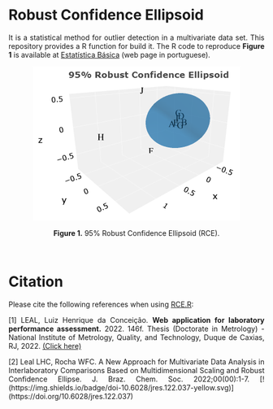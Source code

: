 # Robust Confidence Ellipsoid

<p align="justify">It is a statistical method for outlier detection in a multivariate data set. This repository provides a R function for build it. The R code to reproduce <b>Figure 1</b> is available at <a target='_blank' rel='noopener noreferrer' href='https://statisticalmetrology.shinyapps.io/basicstat/'>Estatística Básica</a> (web page in portuguese).</p>

<p align="center">
<img src="RCE.png" alt="Drawing"/>
</p>

<p align="center"><b>Figure 1.</b> 95% Robust Confidence Ellipsoid (RCE).</p>

</br>

# Citation
  
<p align="justify">Please cite the following references when using <a target='_blank' rel='noopener noreferrer' href='https://github.com/luizleal1974/Robust-Confidence-Ellipsoid/raw/main/RCE.R'>RCE.R</a>:</p>

<p align="justify">[1] LEAL, Luiz Henrique da Conceição. <b>Web application for laboratory performance assessment.</b> 2022. 146f. Thesis (Doctorate in Metrology) - National Institute of Metrology, Quality, and Technology, Duque de Caxias, RJ, 2022. <a target='_blank' rel='noopener noreferrer' href='https://github.com/luizleal1974/Robust-Confidence-Ellipsoid/raw/main/Doctoral_Thesis.pdf'>(Click here)</a></p>

<p align="justify">[2] Leal LHC, Rocha WFC. A New Approach for Multivariate Data Analysis in Interlaboratory Comparisons Based on Multidimensional Scaling and Robust Confidence Ellipse. J. Braz. Chem. Soc. 2022;00(00):1-7.
 [!(https://img.shields.io/badge/doi-10.6028/jres.122.037-yellow.svg)](https://doi.org/10.6028/jres.122.037)

 </p>
